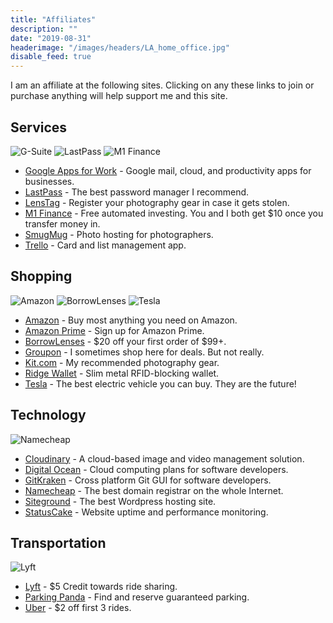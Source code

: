 ```yaml
---
title: "Affiliates"
description: ""
date: "2019-08-31"
headerimage: "/images/headers/LA_home_office.jpg"
disable_feed: true
---
```


I am an affiliate at the following sites. Clicking on any these links to join or purchase anything will help support me and this site.

## Services

![G-Suite](/images/affiliates/g-suite-logo-100px.jpg)
![LastPass](/images/affiliates/lastpass-logo-100px.jpg)
![M1 Finance](/images/affiliates/m1-finance-logo-100px.jpg)

* [Google Apps for Work](https://goo.gl/PsqXKA) - Google mail, cloud, and productivity apps for businesses.
* [LastPass](https://lastpass.com/f?3306226) - The best password manager I recommend.
* [LensTag](https://www.lenstag.com/invite/7gb07) - Register your photography gear in case it gets stolen.
* [M1 Finance](https://mbsy.co/wzGMJ) - Free automated investing. You and I both get $10 once you transfer money in.
* [SmugMug](https://secure.smugmug.com/signup?Coupon=PdjXtL) - Photo hosting for photographers.
* [Trello](https://trello.com/sunpech/recommend) - Card and list management app.

## Shopping

![Amazon](/images/affiliates/amazon-logo-100px.jpg)
![BorrowLenses](/images/affiliates/borrowlenses-logo-100px.jpg)
![Tesla](/images/affiliates/tesla-logo-red-100px.jpg)

* [Amazon](http://www.amazon.com/b/ref=as_sl_pc_tf_lc?node=283155&tag=sunpech-20&camp=15329&creative=394453&linkCode=ur1&adid=198E6BMHT8CTQ90TFSZM&&ref-refURL=http%3A%2F%2Frcm-na.amazon-adsystem.com%2Fe%2Fcm%3Ft%3Dsunpech-20%26o%3D1%26p%3D26%26l%3Dur1%26category%3Dbooks%26banner%3D07A5YDZW1YN7CT62EMR2%26f%3Difr%26linkID%3DKBWCIBZRYKDS76JJ) - Buy most anything you need on Amazon.
* [Amazon Prime](http://www.amazon.com/dp/B00DBYBNEE?_encoding=UTF8&ref=mrp_10002_shr_cpbd_rf_d&refcust=AZGEHQ225EO67OKL5ORKHN6IYE) - Sign up for Amazon Prime.
* [BorrowLenses](https://www.talkable.com/x/ECqWAZ) - $20 off your first order of $99+.
* [Groupon](https://www.groupon.com/visitor_referral/h/6f92ebed-203f-48bb-a581-2ae84791f038) - I sometimes shop here for deals. But not really.
* [Kit.com](https://kit.com/sunpech) - My recommended photography gear.
* [Ridge Wallet](https://www.talkable.com/x/oH7Er3) - Slim metal RFID-blocking wallet.
* [Tesla](https://www.tesla.com/referral/sunpech24432) - The best electric vehicle you can buy. They are the future!

## Technology

![Namecheap](/images/affiliates/namecheap-logo-100px.jpg)

* [Cloudinary](http://cloudinary.com/invites/lpov9zyyucivvxsnalc5/ehbqvpqromhkepo5z5yd) - A cloud-based image and video management solution.
* [Digital Ocean](https://www.digitalocean.com/?refcode=cbdbc78d2cc8) - Cloud computing plans for software developers.
* [GitKraken](https://www.gitkraken.com/invite/28dNjYLM) - Cross platform Git GUI for software developers.
* [Namecheap](https://www.namecheap.com/?aff=63676) - The best domain registrar on the whole Internet.
* [Siteground](https://www.siteground.com/?referrer_id=7534499) - The best Wordpress hosting site.
* [StatusCake](https://www.statuscake.com/?aff=22752) - Website uptime and performance monitoring.

## Transportation

![Lyft](/images/affiliates/lyft-logo-pink-100px.jpg)

* [Lyft](https://www.lyft.com/invite/SUNPECH) - $5 Credit towards ride sharing.
* [Parking Panda](https://www.parkingpanda.com/invite/sunpech) - Find and reserve guaranteed parking.
* [Uber](https://www.uber.com/invite/ubersunpech) - $2 off first 3 rides.